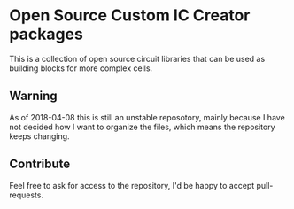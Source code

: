 # Open Source Custom IC Creator packages

This is a collection of open source circuit libraries that can be used
as building blocks for more complex cells.

## Warning
As of 2018-04-08 this is still an unstable reposotory,  mainly
because I have not decided how I want to organize the files, which
means the repository keeps changing.

## Contribute
Feel free to ask for access to the repository, I'd be happy to accept pull-requests.


